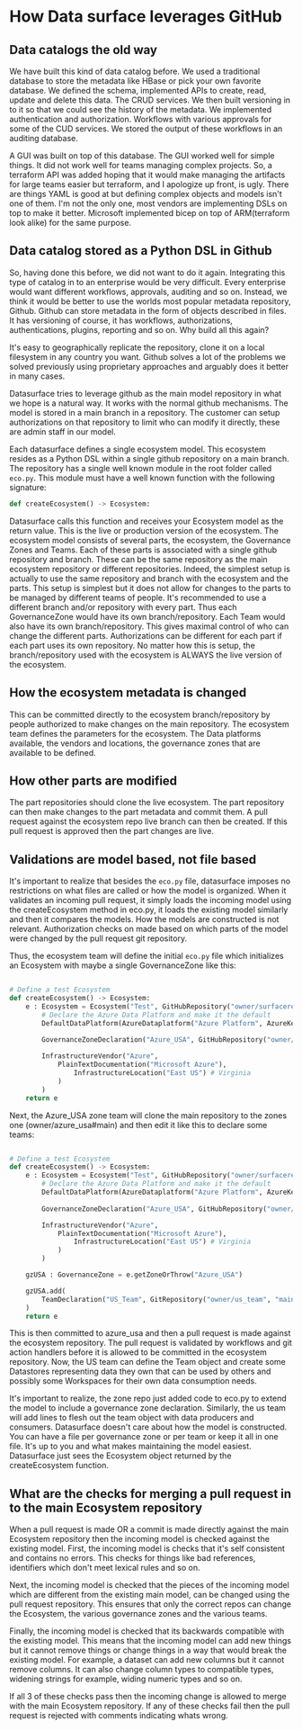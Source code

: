 # How Data surface leverages GitHub

## Data catalogs the old way

We have built this kind of data catalog before. We used a traditional database to store the metadata like HBase or pick your own favorite database. We defined the schema, implemented APIs to create, read, update and delete this data. The CRUD services. We then built versioning in to it so that we could see the history of the metadata. We implemented authentication and authorization. Workflows with various approvals for some of the CUD services. We stored the output of these workflows in an auditing database.

A GUI was built on top of this database. The GUI worked well for simple things. It did not work well for teams managing complex projects. So, a terraform API was added hoping that it would make managing the artifacts for large teams easier but terraform, and I apologize up front, is ugly. There are things YAML is good at but defining complex objects and models isn't one of them. I'm not the only one, most vendors are implementing DSLs on top to make it better. Microsoft implemented bicep on top of ARM(terraform look alike) for the same purpose.

## Data catalog stored as a Python DSL in Github

So, having done this before, we did not want to do it again. Integrating this type of catalog in to an enterprise would be very difficult. Every enterprise would want different workflows, approvals, auditing and so on. Instead, we think it would be better to use the worlds most popular metadata repository, Github. Github can store metadata in the form of objects described in files. It has versioning of course, it has workflows, authorizations, authentications, plugins, reporting and so on. Why build all this again?

It's easy to geographically replicate the repository, clone it on a local filesystem in any country you want. Github solves a lot of the problems we solved previously using proprietary approaches and arguably does it better in many cases.

Datasurface tries to leverage github as the main model repository in what we hope is a natural way. It works with the normal github mechanisms. The model is stored in a main branch in a repository. The customer can setup authorizations on that repository to limit who can modify it directly, these are admin staff in our model.

Each datasurface defines a single ecosystem model. This ecosystem resides as a Python DSL within a single github repository on a main branch. The repository has a single well known module in the root folder called ```eco.py```. This module must have a well known function with the following signature:

```python
def createEcosystem() -> Ecosystem:
```

Datasurface calls this function and receives your Ecosystem model as the return value. This is the live or production version of the ecosystem. The ecosystem model consists of several parts, the ecosystem, the Governance Zones and Teams. Each of these parts is associated with a single github repository and branch. These can be the same repository as the main ecosystem repository or different repositories. Indeed, the simplest setup is actually to use the same repository and branch with the ecosystem and the parts. This setup is simplest but it does not allow for changes to the parts to be managed by different teams of people. It's recommended to use a different branch and/or repository with every part. Thus each GovernanceZone would have its own branch/repository. Each Team would also have its own branch/repository. This gives maximal control of who can change the different parts. Authorizations can be different for each part if each part uses its own repository. No matter how this is setup, the branch/repository used with the ecosystem is ALWAYS the live version of the ecosystem.

## How the ecosystem metadata is changed

This can be committed directly to the ecosystem branch/repository by people authorized to make changes on the main repository. The ecosystem team defines the parameters for the ecosystem. The Data platforms available, the vendors and locations, the governance zones that are available to be defined.

## How other parts are modified

The part repositories should clone the live ecosystem. The part repository can then make changes to the part metadata and commit them. A pull request against the ecosystem repo live branch can then be created. If this pull request is approved then the part changes are live.

## Validations are model based, not file based

It's important to realize that besides the ```eco.py``` file, datasurface imposes no restrictions on what files are called or how the model is organized. When it validates an incoming pull request, it simply loads the incoming model using the createEcosystem method in eco.py, it loads the existing model similarly and then it compares the models. How the models are constructed is not relevant. Authorization checks on made based on which parts of the model were changed by the pull request git repository.

Thus, the ecosystem team will define the initial ```eco.py``` file which initializes an Ecosystem with maybe a single GovernanceZone like this:

```python

# Define a test Ecosystem
def createEcosystem() -> Ecosystem:
    e : Ecosystem = Ecosystem("Test", GitHubRepository("owner/surfacerepo", "main"),
        # Declare the Azure Data Platform and make it the default
        DefaultDataPlatform(AzureDataplatform("Azure Platform", AzureKeyVaultCredential("vault", "maincred"))),
                              
        GovernanceZoneDeclaration("Azure_USA", GitHubRepository("owner/azure_usa", "main")),

        InfrastructureVendor("Azure",
            PlainTextDocumentation("Microsoft Azure"),
                InfrastructureLocation("East US") # Virginia
            )
        )
    return e

```

Next, the Azure_USA zone team will clone the main repository to the zones one (owner/azure_usa#main) and then edit it like this to declare some teams:

``` python

# Define a test Ecosystem
def createEcosystem() -> Ecosystem:
    e : Ecosystem = Ecosystem("Test", GitHubRepository("owner/surfacerepo", "main"),
        # Declare the Azure Data Platform and make it the default
        DefaultDataPlatform(AzureDataplatform("Azure Platform", AzureKeyVaultCredential("vault", "maincred"))),
                              
        GovernanceZoneDeclaration("Azure_USA", GitHubRepository("owner/azure_usa", "main")),

        InfrastructureVendor("Azure",
            PlainTextDocumentation("Microsoft Azure"),
                InfrastructureLocation("East US") # Virginia
            )
        )

    gzUSA : GovernanceZone = e.getZoneOrThrow("Azure_USA")

    gzUSA.add(
        TeamDeclaration("US_Team", GitRepository("owner/us_team", "main"))
    )
    return e

```

This is then committed to azure_usa and then a pull request is made against the ecosystem repository. The pull request is validated by workflows and git action handlers before it is allowed to be committed in the ecosystem repository. Now, the US team can define the Team object and create some Datastores representing data they own that can be used by others and possibly some Workspaces for their own data consumption needs.

It's important to realize, the zone repo just added code to eco.py to extend the model to include a governance zone declaration. Similarly, the us team will add lines to flesh out the team object with data producers and consumers. Datasurface doesn't care about how the model is constructed. You can have a file per governance zone or per team or keep it all in one file. It's up to you and what makes maintaining the model easiest. Datasurface just sees the Ecosystem object returned by the createEcosystem function.

## What are the checks for merging a pull request in to the main Ecosystem repository

When a pull request is made OR a commit is made directly against the main Ecosystem repository then the incoming model is checked against the existing model. First, the incoming model is checks that it's self consistent and contains no errors. This checks for things like bad references, identifiers which don't meet lexical rules and so on.

Next, the incoming model is checked that the pieces of the incoming model which are different from the existing main model, can be changed using the pull request repository. This ensures that only the correct repos can change the Ecosystem, the various governance zones and the various teams.

Finally, the incoming model is checked that its backwards compatible with the existing model. This means that the incoming model can add new things but it cannot remove things or change things in a way that would break the existing model. For example, a dataset can add new columns but it cannot remove columns. It can also change column types to compatible types, widening strings for example, widing numeric types and so on.

If all 3 of these checks pass then the incoming change is allowed to merge with the main Ecosystem repository. If any of these checks fail then the pull request is rejected with comments indicating whats wrong.
